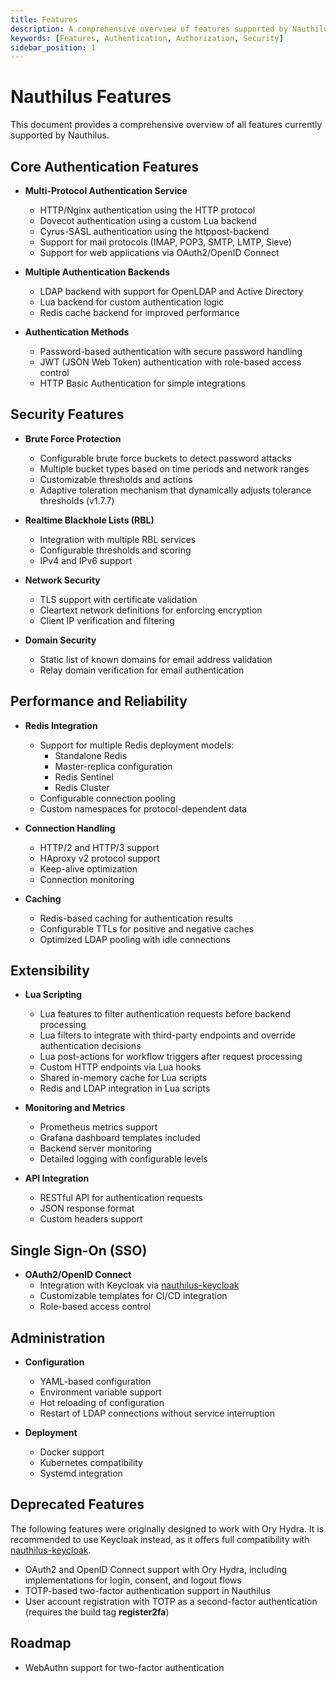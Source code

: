 ```yaml
---
title: Features
description: A comprehensive overview of features supported by Nauthilus
keywords: [Features, Authentication, Authorization, Security]
sidebar_position: 1
---
```


# Nauthilus Features

This document provides a comprehensive overview of all features currently supported by Nauthilus.

## Core Authentication Features

- **Multi-Protocol Authentication Service**
  - HTTP/Nginx authentication using the HTTP protocol
  - Dovecot authentication using a custom Lua backend
  - Cyrus-SASL authentication using the httppost-backend
  - Support for mail protocols (IMAP, POP3, SMTP, LMTP, Sieve)
  - Support for web applications via OAuth2/OpenID Connect

- **Multiple Authentication Backends**
  - LDAP backend with support for OpenLDAP and Active Directory
  - Lua backend for custom authentication logic
  - Redis cache backend for improved performance

- **Authentication Methods**
  - Password-based authentication with secure password handling
  - JWT (JSON Web Token) authentication with role-based access control
  - HTTP Basic Authentication for simple integrations

## Security Features

- **Brute Force Protection**
  - Configurable brute force buckets to detect password attacks
  - Multiple bucket types based on time periods and network ranges
  - Customizable thresholds and actions
  - Adaptive toleration mechanism that dynamically adjusts tolerance thresholds (v1.7.7)

- **Realtime Blackhole Lists (RBL)**
  - Integration with multiple RBL services
  - Configurable thresholds and scoring
  - IPv4 and IPv6 support

- **Network Security**
  - TLS support with certificate validation
  - Cleartext network definitions for enforcing encryption
  - Client IP verification and filtering

- **Domain Security**
  - Static list of known domains for email address validation
  - Relay domain verification for email authentication

## Performance and Reliability

- **Redis Integration**
  - Support for multiple Redis deployment models:
    - Standalone Redis
    - Master-replica configuration
    - Redis Sentinel
    - Redis Cluster
  - Configurable connection pooling
  - Custom namespaces for protocol-dependent data

- **Connection Handling**
  - HTTP/2 and HTTP/3 support
  - HAproxy v2 protocol support
  - Keep-alive optimization
  - Connection monitoring

- **Caching**
  - Redis-based caching for authentication results
  - Configurable TTLs for positive and negative caches
  - Optimized LDAP pooling with idle connections

## Extensibility

- **Lua Scripting**
  - Lua features to filter authentication requests before backend processing
  - Lua filters to integrate with third-party endpoints and override authentication decisions
  - Lua post-actions for workflow triggers after request processing
  - Custom HTTP endpoints via Lua hooks
  - Shared in-memory cache for Lua scripts
  - Redis and LDAP integration in Lua scripts

- **Monitoring and Metrics**
  - Prometheus metrics support
  - Grafana dashboard templates included
  - Backend server monitoring
  - Detailed logging with configurable levels

- **API Integration**
  - RESTful API for authentication requests
  - JSON response format
  - Custom headers support

## Single Sign-On (SSO)

- **OAuth2/OpenID Connect**
  - Integration with Keycloak via [nauthilus-keycloak](https://github.com/croessner/nauthilus-keycloak)
  - Customizable templates for CI/CD integration
  - Role-based access control

## Administration

- **Configuration**
  - YAML-based configuration
  - Environment variable support
  - Hot reloading of configuration
  - Restart of LDAP connections without service interruption

- **Deployment**
  - Docker support
  - Kubernetes compatibility
  - Systemd integration

## Deprecated Features

The following features were originally designed to work with Ory Hydra. It is recommended to use Keycloak instead, as it offers full compatibility with [nauthilus-keycloak](https://github.com/croessner/nauthilus-keycloak).

- OAuth2 and OpenID Connect support with Ory Hydra, including implementations for login, consent, and logout flows
- TOTP-based two-factor authentication support in Nauthilus
- User account registration with TOTP as a second-factor authentication (requires the build tag **register2fa**)

## Roadmap

- WebAuthn support for two-factor authentication
